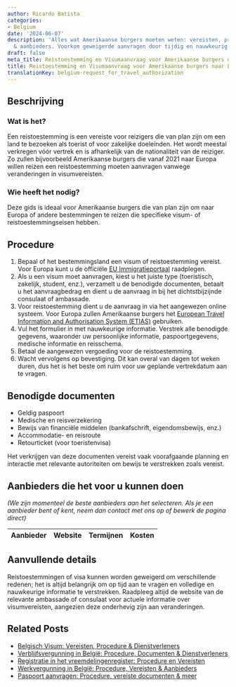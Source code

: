 ```yaml
---
author: Ricardo Batista
categories:
- Belgium
date: '2024-06-07'
description: 'Alles wat Amerikaanse burgers moeten weten: vereisten, procedure, documenten
  & aanbieders. Voorkom geweigerde aanvragen door tijdig en nauwkeurig te handelen.'
draft: false
meta_title: Reistoestemming en Visumaanvraag voor Amerikaanse burgers naar Europa
title: Reistoestemming en Visumaanvraag voor Amerikaanse burgers naar Europa
translationKey: belgium-request_for_travel_authorization
---
```



## Beschrijving
### Wat is het?
Een reistoestemming is een vereiste voor reizigers die van plan zijn om een land te bezoeken als toerist of voor zakelijke doeleinden. Het wordt meestal verkregen vóór vertrek en is afhankelijk van de nationaliteit van de reiziger. Zo zullen bijvoorbeeld Amerikaanse burgers die vanaf 2021 naar Europa willen reizen een reistoestemming moeten aanvragen vanwege veranderingen in visumvereisten.

### Wie heeft het nodig?
Deze gids is ideaal voor Amerikaanse burgers die van plan zijn om naar Europa of andere bestemmingen te reizen die specifieke visum- of reistoestemmingseisen hebben.

## Procedure
1. Bepaal of het bestemmingsland een visum of reistoestemming vereist. Voor Europa kunt u de officiële [EU Immigratieportaal](https://ec.europa.eu/immigration/) raadplegen.
2. Als u een visum moet aanvragen, kiest u het juiste type (toeristisch, zakelijk, student, enz.), verzamelt u de benodigde documenten, betaalt u het aanvraagbedrag en dient u de aanvraag in bij het dichtstbijzijnde consulaat of ambassade.
3. Voor reistoestemming dient u de aanvraag in via het aangewezen online systeem. Voor Europa zullen Amerikaanse burgers het [European Travel Information and Authorisation System (ETIAS)](https://www.etiasvisa.com/etias-requirements/americans) gebruiken.
4. Vul het formulier in met nauwkeurige informatie. Verstrek alle benodigde gegevens, waaronder uw persoonlijke informatie, paspoortgegevens, medische informatie en reisschema.
5. Betaal de aangewezen vergoeding voor de reistoestemming.
6. Wacht vervolgens op bevestiging. Dit kan overal van dagen tot weken duren, dus het is het beste om ruim voor uw geplande vertrekdatum aan te vragen.

## Benodigde documenten
- Geldig paspoort
- Medische en reisverzekering
- Bewijs van financiële middelen (bankafschrift, eigendomsbewijs, enz.)
- Accommodatie- en reisroute
- Retourticket (voor toeristenvisa)

Het verkrijgen van deze documenten vereist vaak voorafgaande planning en interactie met relevante autoriteiten om bewijs te verstrekken zoals vereist.

## Aanbieders die het voor u kunnen doen

_(We zijn momenteel de beste aanbieders aan het selecteren. Als je een aanbieder bent of kent, neem dan contact met ons op of bewerk de pagina direct)_

| Aanbieder       |     Website     |     Termijnen    |       Kosten     |
| :-------------: | :-------------: |  :-------------: | :-------------: |

## Aanvullende details
Reistoestemmingen of visa kunnen worden geweigerd om verschillende redenen; het is altijd belangrijk om op tijd aan te vragen en volledige en nauwkeurige informatie te verstrekken. Raadpleeg altijd de website van de relevante ambassade of consulaat voor actuele informatie over visumvereisten, aangezien deze onderhevig zijn aan veranderingen.
## Related Posts

- [Belgisch Visum: Vereisten, Procedure & Dienstverleners](https://tramitit.com/nl/guides/belgium/aanvraag_visum/)
- [Verblijfsvergunning in België: Procedure, Documenten & Dienstverleners](https://tramitit.com/nl/guides/belgium/verzoek_om_verblijfstitel/)
- [Registratie in het vreemdelingenregister: Procedure en Vereisten](https://tramitit.com/nl/guides/belgium/inschrijving_in_de_vreemdelingenregisters/)
- [Werkvergunning in België: Procedure, Vereisten & Aanbieders](https://tramitit.com/nl/guides/belgium/verzoek_om_werkvergunning/)
- [Paspoort aanvragen: Procedure, vereiste documenten & meer](https://tramitit.com/nl/guides/belgium/aanvraag_paspoort/)